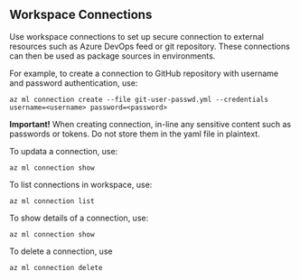 ## Workspace Connections

Use workspace connections to set up secure connection to external resources such as Azure DevOps feed or git repository. These connections can then be used as package sources in environments.


For example, to create a connection to GitHub repository with username and password authentication, use: 

```
az ml connection create --file git-user-passwd.yml --credentials username=<username> password=<password>
```

**Important!** When creating connection, in-line any sensitive content such as passwords or tokens. Do not store them in the yaml file in plaintext.

To updata a connection, use:

```
az ml connection show
```

To list connections in workspace, use:

```
az ml connection list
```

To show details of a connection, use:

```
az ml connection show
```

To delete a connection, use

```
az ml connection delete
```
